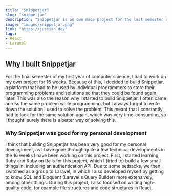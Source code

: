 ```yaml
---
title: "Snippetjar"
slug: "snippetjar"
description: "Snippetjar is an own made project for the last semester of my first year computer science."
image: "images/snippetjar.png"
link: "https://justian.dev"
tags:
- React
- Laravel
---
```


## Why I built Snippetjar
For the final semester of my first year of computer science, I had to work on my own project for 16 weeks. Because of this, I decided to build Snippetjar, a platform that had to be used by individual programmers to store their programming problems and solutions so that they could be found again later. This was also the reason why I started to build Snippetjar. I often came across the same problem while programming, but I always forgot to write down the solution I used to solve the problem. This meant that I constantly had to look for the same solution again, which was very time-consuming, so I thought: surely there is a better way of solving this.

### Why Snippetjar was good for my personal development
I think that building Snippetjar has been very good for my personal development, as I have gone through quite a few technical developments in the 16 weeks I have been working on this project. First, I started learning Ruby and Ruby on Rails for this project, which I (tried to) build a few small things in, including an authentication API. Due to some setbacks, we then switched as a group to Laravel, in which I also developed myself by getting to know SQL and Eloquent (Laravel's Query Builder) more extensively, among other things. During this project, I also focused on writing high-quality code, for example file structures and code structures in React.